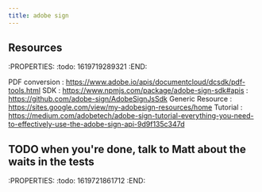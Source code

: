 ```yaml
---
title: adobe sign
---
```


## Resources
:PROPERTIES:
:todo: 1619719289321
:END:

PDF conversion
: https://www.adobe.io/apis/documentcloud/dcsdk/pdf-tools.html
SDK
: https://www.npmjs.com/package/adobe-sign-sdk#apis
: https://github.com/adobe-sign/AdobeSignJsSdk
Generic Resource
: https://sites.google.com/view/my-adobesign-resources/home
Tutorial
: https://medium.com/adobetech/adobe-sign-tutorial-everything-you-need-to-effectively-use-the-adobe-sign-api-9d9f135c347d
## TODO when you're done, talk to Matt about the waits in the tests
:PROPERTIES:
:todo: 1619721861712
:END:
